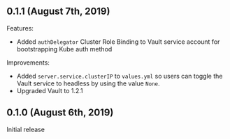## 0.1.1 (August 7th, 2019)

Features:

* Added `authDelegator` Cluster Role Binding to Vault service account for 
  bootstrapping Kube auth method

Improvements:

* Added `server.service.clusterIP` to `values.yml` so users can toggle 
  the Vault service to headless by using the value `None`.
* Upgraded Vault to 1.2.1

## 0.1.0 (August 6th, 2019)

Initial release
